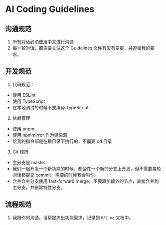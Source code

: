 # AI Coding Guidelines

## 沟通规范
1. 所有对话必须使用中文进行沟通
2. 每一轮对话，都需要关注这个 Guidelines 文件有没有变更，并遵循我的要求。

## 开发规范
1. 代码规范：
  - 使用 ESLint
  - 使用 TypeScript
  - 在本地调试的时候不要编译 TypeScript

2. 依赖管理
  - 使用 pnpm
  - 使用 npmmirror 作为镜像源
  - 给我的指令都是在根目录下执行的，不需要 cd 目录

3. Git 规范
  - 主分支是 master
  - 我们一起开发一个新功能的时候，都会在一个新的分支上开发，但不需要每轮对话都提交 commit，需要的时候我会叫你。
  - 合并会主分支使用 fast-forward merge，不要添加额外的节点，直接合并到主分支，并删除特性分支。

## 流程规范
1. 我跟你的沟通，请帮提炼出功能需求，记录到 `RFC.md` 文档中。